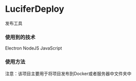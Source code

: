 # LuciferDeploy
发布工具

### 使用到的技术
Electron
NodeJS
JavaScript

### 使用方法
注意：该项目主要用于将项目发布到Docker或者服务器中文件夹中

